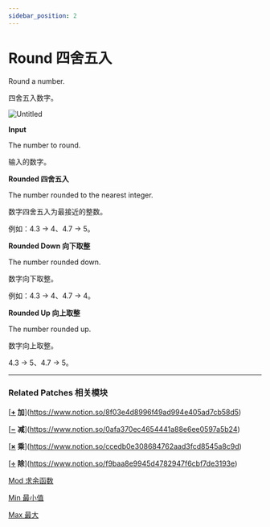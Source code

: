 ```yaml
---
sidebar_position: 2
---
```


# Round 四舍五入

Round a number.

四舍五入数字。

![Untitled](https://s3.us-west-2.amazonaws.com/secure.notion-static.com/e167bce5-face-4f56-a6a9-b5faeddefe9a/Untitled.png?X-Amz-Algorithm=AWS4-HMAC-SHA256&X-Amz-Content-Sha256=UNSIGNED-PAYLOAD&X-Amz-Credential=AKIAT73L2G45EIPT3X45%2F20220602%2Fus-west-2%2Fs3%2Faws4_request&X-Amz-Date=20220602T175228Z&X-Amz-Expires=86400&X-Amz-Signature=2ab0434d8ecf3e3b3b23006a39e94a686cb6afe2071cc32ec3c1cb8e9f28d991&X-Amz-SignedHeaders=host&response-content-disposition=filename%20%3D%22Untitled.png%22&x-id=GetObject)

**Input**

The number to round.

输入的数字。

**Rounded 四舍五入**

The number rounded to the nearest integer.

数字四舍五入为最接近的整数。

例如：4.3 → 4、4.7 → 5。

**Rounded Down 向下取整**

The number rounded down.

数字向下取整。

例如：4.3 → 4、4.7 → 4。

**Rounded Up 向上取整**

The number rounded up.

数字向上取整。

4.3 → 5、4.7 → 5。

------

### Related Patches 相关模块

[**[+](https://origami.design/documentation/patches/builtin.math.add.html) 加**](https://www.notion.so/8f03e4d8996f49ad994e405ad7cb58d5)

[**[−](https://origami.design/documentation/patches/builtin.math.sub.html) 减**](https://www.notion.so/0afa370ec4654441a88e6ee0597a5b24)

[**[×](https://origami.design/documentation/patches/builtin.math.mul.html) 乘**](https://www.notion.so/ccedb0e308684762aad3fcd8545a8c9d)

[**[÷](https://origami.design/documentation/patches/builtin.math.div.html) 除**](https://www.notion.so/f9baa8e9945d4782947f6cbf7de3193e)

[Mod 求余函数](https://www.notion.so/Mod-a400b308063241d89a86d143a63052e7)

[Min 最小值](https://www.notion.so/Min-6ddcecef2efa4336a357f27f29f64d9b)

[Max 最大](https://www.notion.so/Max-72f0f72e06c74ceaa41fd83df0f66714)
